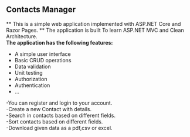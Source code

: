 ## Contacts Manager
** This is a simple web application implemented with ASP.NET Core and Razor Pages.
** The application is built To learn ASP.NET MVC and Clean Architecture.<br>
**The application has the following features:**
* A simple user interface
* Basic CRUD operations
* Data validation
* Unit testing
* Authorization
* Authentication
* ...<br>

-You can register and login to your account.<br>
-Create a new  Contact with details.<br>
-Search in contacts based on different fields.<br>
-Sort contacts based on different fields.<br>
-Download given data as a pdf,csv or excel.<br>
